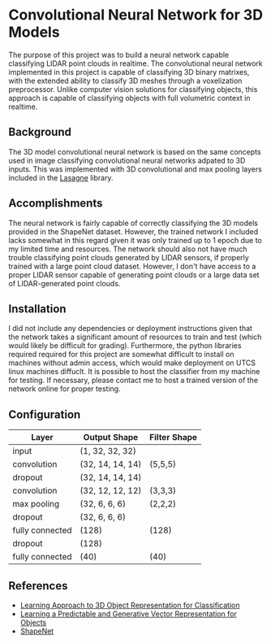 # Convolutional Neural Network for 3D Models

The purpose of this project was to build a neural network capable classifying LIDAR point clouds in realtime. The convolutional neural network implemented in this project is capable of classifying 3D binary matrixes, with the extended ability to classify 3D meshes through a voxelization preprocessor. Unlike computer vision solutions for classifying objects, this approach is capable of classifying objects with full volumetric context in realtime.

## Background

The 3D model convolutional neural network is based on the same concepts used in image classifying convolutional neural networks adpated to 3D inputs. This was implemented with 3D convolutional and max pooling layers included in the [Lasagne](https://github.com/Lasagne/Lasagne) library.


## Accomplishments

The neural network is fairly capable of correctly classifying the 3D models provided in the ShapeNet dataset. However, the trained network I included lacks somewhat in this regard given it was only trained up to 1 epoch due to my limited time and resources. The network should also not have much trouble classifying point clouds generated by LIDAR sensors, if properly trained with a large point cloud dataset. However, I don't have access to a proper LIDAR sensor capable of generating point clouds or a large data set of LIDAR-generated point clouds.

## Installation

I did not include any dependencies or deployment instructions given that the network takes a significant amount of resources to train and test (which would likely be difficult for grading). Furthermore, the python libraries required required for this project are somewhat difficult to install on machines without admin access, which would make deployment on UTCS linux machines diffuclt. It is possible to host the classifier from my machine for testing. If necessary, please contact me to host a trained version of the network online for proper testing.

## Configuration

| Layer           | Output Shape    | Filter Shape |
| ----------------| ----------------| -------------|
| input           | (1, 32, 32, 32) |              |
| convolution     | (32, 14, 14, 14)| (5,5,5)      |
| dropout         | (32, 14, 14, 14)|              |
| convolution     | (32, 12, 12, 12)| (3,3,3)      |
| max pooling     | (32, 6, 6, 6)   | (2,2,2)      |
| dropout         | (32, 6, 6, 6)   |              |
| fully connected | (128)           | (128)        |
| dropout         |	(128)           |              |
| fully connected |	(40)            | (40)         |

## References

- [Learning Approach to 3D Object Representation for Classification](https://link.springer.com/chapter/10.1007/978-3-540-89689-0_31)
- [Learning a Predictable and Generative Vector Representation for Objects](https://arxiv.org/pdf/1603.08637.pdf)
- [ShapeNet](https://www.shapenet.org/)
